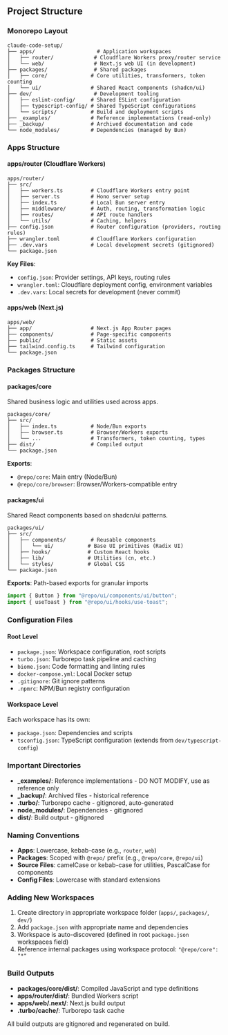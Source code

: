 ## Project Structure

### Monorepo Layout

```
claude-code-setup/
├── apps/                    # Application workspaces
│   ├── router/             # Cloudflare Workers proxy/router service
│   └── web/                # Next.js web UI (in development)
├── packages/               # Shared packages
│   ├── core/              # Core utilities, transformers, token counting
│   └── ui/                # Shared React components (shadcn/ui)
├── dev/                    # Development tooling
│   ├── eslint-config/     # Shared ESLint configuration
│   ├── typescript-config/ # Shared TypeScript configurations
│   └── scripts/           # Build and deployment scripts
├── _examples/             # Reference implementations (read-only)
├── _backup/               # Archived documentation and code
└── node_modules/          # Dependencies (managed by Bun)
```

### Apps Structure

#### apps/router (Cloudflare Workers)

```
apps/router/
├── src/
│   ├── workers.ts         # Cloudflare Workers entry point
│   ├── server.ts          # Hono server setup
│   ├── index.ts           # Local Bun server entry
│   ├── middleware/        # Auth, routing, transformation logic
│   ├── routes/            # API route handlers
│   └── utils/             # Caching, helpers
├── config.json            # Router configuration (providers, routing rules)
├── wrangler.toml          # Cloudflare Workers configuration
├── .dev.vars              # Local development secrets (gitignored)
└── package.json
```

**Key Files**:

- `config.json`: Provider settings, API keys, routing rules
- `wrangler.toml`: Cloudflare deployment config, environment variables
- `.dev.vars`: Local secrets for development (never commit)

#### apps/web (Next.js)

```
apps/web/
├── app/                   # Next.js App Router pages
├── components/            # Page-specific components
├── public/                # Static assets
├── tailwind.config.ts     # Tailwind configuration
└── package.json
```

### Packages Structure

#### packages/core

Shared business logic and utilities used across apps.

```
packages/core/
├── src/
│   ├── index.ts           # Node/Bun exports
│   ├── browser.ts         # Browser/Workers exports
│   └── ...                # Transformers, token counting, types
├── dist/                  # Compiled output
└── package.json
```

**Exports**:

- `@repo/core`: Main entry (Node/Bun)
- `@repo/core/browser`: Browser/Workers-compatible entry

#### packages/ui

Shared React components based on shadcn/ui patterns.

```
packages/ui/
├── src/
│   ├── components/        # Reusable components
│   │   └── ui/           # Base UI primitives (Radix UI)
│   ├── hooks/            # Custom React hooks
│   ├── lib/              # Utilities (cn, etc.)
│   └── styles/           # Global CSS
└── package.json
```

**Exports**: Path-based exports for granular imports

```typescript
import { Button } from "@repo/ui/components/ui/button";
import { useToast } from "@repo/ui/hooks/use-toast";
```

### Configuration Files

#### Root Level

- `package.json`: Workspace configuration, root scripts
- `turbo.json`: Turborepo task pipeline and caching
- `biome.json`: Code formatting and linting rules
- `docker-compose.yml`: Local Docker setup
- `.gitignore`: Git ignore patterns
- `.npmrc`: NPM/Bun registry configuration

#### Workspace Level

Each workspace has its own:

- `package.json`: Dependencies and scripts
- `tsconfig.json`: TypeScript configuration (extends from `dev/typescript-config`)

### Important Directories

- **\_examples/**: Reference implementations - DO NOT MODIFY, use as reference only
- **\_backup/**: Archived files - historical reference
- **.turbo/**: Turborepo cache - gitignored, auto-generated
- **node_modules/**: Dependencies - gitignored
- **dist/**: Build output - gitignored

### Naming Conventions

- **Apps**: Lowercase, kebab-case (e.g., `router`, `web`)
- **Packages**: Scoped with `@repo/` prefix (e.g., `@repo/core`, `@repo/ui`)
- **Source Files**: camelCase or kebab-case for utilities, PascalCase for components
- **Config Files**: Lowercase with standard extensions

### Adding New Workspaces

1. Create directory in appropriate workspace folder (`apps/`, `packages/`, `dev/`)
2. Add `package.json` with appropriate name and dependencies
3. Workspace is auto-discovered (defined in root `package.json` workspaces field)
4. Reference internal packages using workspace protocol: `"@repo/core": "*"`

### Build Outputs

- **packages/core/dist/**: Compiled JavaScript and type definitions
- **apps/router/dist/**: Bundled Workers script
- **apps/web/.next/**: Next.js build output
- **.turbo/cache/**: Turborepo task cache

All build outputs are gitignored and regenerated on build.
